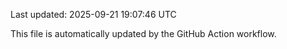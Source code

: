 Last updated: 2025-09-21 19:07:46 UTC

This file is automatically updated by the GitHub Action workflow.
